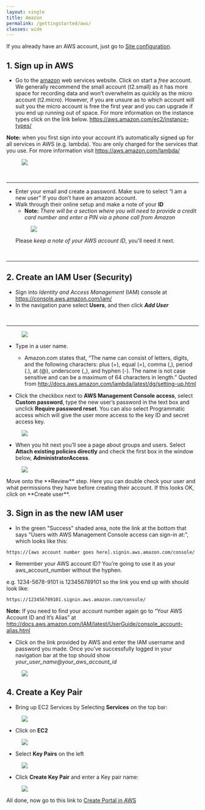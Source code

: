 ```yaml
---
layout: single
title: Amazon
permalink: /gettingstarted/aws/
classes: wide
---
```


If you already have an AWS account, just go to [Site configuration]({{site.baseurl}}/admin).


## 1. Sign up in AWS
* Go to the <a href="https://aws.amazon.com/s/dm/optimization/server-side-test/free-tier/free_np/">amazon</a> web services website. Click on start a <em>free</em> account. We generally recommend the small account (t2.small) as it has more space for recording data and won’t overwhelm as quickly as the micro account (t2.micro). However, if you are unsure as to which account will suit you the micro account is free the first year and you can upgrade if you end up running out of space. For more information on the instance types click on the link below.
<a href=" https://aws.amazon.com/ec2/instance-types/ "> https://aws.amazon.com/ec2/instance-types/ </a>

**Note:** when you first sign into your account it’s automatically signed up for all services in AWS (e.g. lambda). You are only charged for the services that you use. For more information visit <a href=" https://aws.amazon.com/lambda/  "> https://aws.amazon.com/lambda/  </a>
<figure>
    <a><img class="img-responsive" src="{{site.baseurl}}/assets/images/AWS_START.PNG"></a>
</figure>

<br>
<hr>

* Enter your email and create a password. Make sure to select “I am a new user” If you don’t have an amazon account.
* Walk through their online setup and make a note of your **ID**
  - **Note:** <em>There will be a section where you will need to provide a credit card number and enter a PIN via a phone call from Amazon</em>
  <figure>
    <a href = "{{ site.baseurl }}/assets/images/AWS_Step1.PNG"><img class="img-responsive" src="{{ site.baseurl }}/assets/images/AWS_Step1.PNG"></a>
  </figure>
  Please <em>keep a note of your AWS account ID</em>, you'll need it next.

<br>
<hr>
  
## 2. Create an IAM User (Security)
* Sign into <em> Identity and Access Management</em> (IAM) console at <a href="https://console.aws.amazon.com/iam/">https://console.aws.amazon.com/iam/</a>
* In the navigation pane select **Users**, and then click <em>**Add User**</em>
<br>
<hr>
<figure>
    <a href = "{{ site.baseurl }}/assets/images/AWS_Step2.PNG"><img class="img-responsive" src="{{ site.baseurl }}/assets/images/AWS_Step2.PNG"></a>
</figure>

* Type in a user name.
  - Amazon.com states that, “The name can consist of letters, digits, and the following characters: plus (+), equal (=), comma (,), period (.), at (@), underscore (_), and hyphen (-). The name is not case sensitive and can be a maximum of 64 characters in length.” 
Quoted from http://docs.aws.amazon.com/lambda/latest/dg/setting-up.html

* Click the checkbox next to **AWS Management Console access**, select **Custom password**, type the new user’s password in the text box and unclick **Require password reset**. You can also select Programmatic access which will give the user more access to the key ID and secret access key.
<figure>
    <a href ="{{ site.baseurl }}/assets/images/AWS_Step3.PNG"> <img class="img-responsive" src="{{ site.baseurl }}/assets/images/AWS_Step3.PNG"></a>
</figure>

* When you hit next you’ll see a page about groups and users. Select **Attach existing policies directly** and check the first box in the window below, **AdministratorAccess**.
<figure>
    <a href = "{{ site.baseurl }}/assets/images/AWS_Step3.5.PNG"><img class="img-responsive" src="{{ site.baseurl }}/assets/images/AWS_Step3.5.PNG"></a>
</figure>
Move onto the **Review** step. Here you can double check your user and what permissions they have before creating their account. If this looks OK, click on **Create user**.


## 3. Sign in as the new IAM user

* In the green "Success" shaded area, note the link at the bottom that says "Users with AWS Management Console access can sign-in at:", which looks like this:
````
https://[aws account number goes here].signin.aws.amazon.com/console/
````
 - Remember your AWS account ID? You’re going to use it as your aws_account_number without the hyphen. 
 
 e.g. 1234-5678-9101 is 123456789101 so the link you end up with should look like: 
 `````
 https://123456789101.signin.aws.amazon.com/console/
`````
**Note:** If you need to find your account number again go to “Your AWS Account ID and It’s Alias” at http://docs.aws.amazon.com/IAM/latest/UserGuide/console_account-alias.html

* Click on the link provided by AWS and enter the IAM username and password you made. Once you’ve successfully logged in your navigation bar at the top should show <em> your_user_name@your_aws_account_id </em>
<figure>
    <a href ="{{ site.baseurl }}/assets/images/AWS_Step4.PNG"> <img class="img-responsive" src="{{ site.baseurl }}/assets/images/AWS_Step4.PNG"></a>
</figure>

## 4. Create a Key Pair

* Bring up EC2 Services by Selecting **Services** on the top bar:
<figure>
    <a href = "{{ site.baseurl }}/assets/images/AWS_Step4.5.PNG"><img class="img-responsive" src="{{ site.baseurl }}/assets/images/AWS_Step4.5.PNG" ></a>
</figure>

* Click on **EC2**
<figure>
    <a href = "{{ site.baseurl }}/assets/images/AWS_Step5.PNG"><img class="img-responsive" src="{{ site.baseurl }}/assets/images/AWS_Step5.PNG"></a>
</figure> 

* Select **Key Pairs** on the left
<figure>
    <a href = "{{ site.baseurl }}/assets/images/AWS_Step6.PNG"><img class="img-responsive" src="{{ site.baseurl }}/assets/images/AWS_Step6.PNG"></a>
</figure>

* Click **Create Key Pair** and enter a Key pair name:
<figure>
    <a href = "{{ site.baseurl }}/assets/images/AWS_Step7.PNG"><img class="img-responsive" src="{{ site.baseurl }}/assets/images/AWS_Step7.PNG"></a>
</figure>

All done, now go to this link to [Create Portal in AWS]({{site.baseurl}}/gettingstarted/create) <!--this needs changed to go to current website link-->
